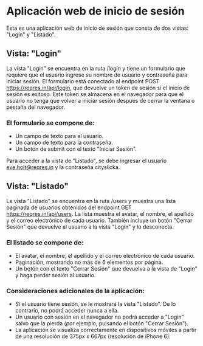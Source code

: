 # Aplicación web de inicio de sesión
Esta es una aplicación web de inicio de sesión que consta de dos vistas: "Login" y "Listado".

## Vista: "Login"
La vista "Login" se encuentra en la ruta /login y tiene un formulario que requiere que el usuario ingrese su nombre de usuario y contraseña para iniciar sesión. El formulario está conectado al endpoint POST https://reqres.in/api/login, que devuelve un token de sesión si el inicio de sesión es exitoso. Este token se almacena en el navegador para que el usuario no tenga que volver a iniciar sesión después de cerrar la ventana o pestaña del navegador.

### El formulario se compone de:

- Un campo de texto para el usuario.
- Un campo de texto para la contraseña.
- Un botón de submit con el texto "Iniciar Sesión".

Para acceder a la vista de "Listado", se debe ingresar el usuario eve.holt@reqres.in y la contraseña cityslicka.

## Vista: "Listado"
La vista "Listado" se encuentra en la ruta /users y muestra una lista paginada de usuarios obtenidos del endpoint GET https://reqres.in/api/users. La lista muestra el avatar, el nombre, el apellido y el correo electrónico de cada usuario. También incluye un botón "Cerrar Sesión" que devuelve al usuario a la vista "Login" y lo desconecta.

### El listado se compone de:

 - El avatar, el nombre, el apellido y el correo electrónico de cada usuario.
 - Paginación, mostrando no más de 6 elementos por página.
 - Un botón con el texto "Cerrar Sesión" que devuelva a la vista de "Login" y haga perder sesión al usuario.
 
### Consideraciones adicionales de la aplicación:

 - Si el usuario tiene sesión, se le mostrará la vista "Listado". De lo contrario, no podrá acceder nunca a ella.
 - Un usuario con sesión en el navegador no podrá acceder a "Login" salvo que la pierda (por ejemplo, pulsando el botón "Cerrar Sesión").
 - La aplicación se visualiza correctamente en dispositivos móviles a partir de una resolución de 375px x 667px (resolución de iPhone 6).